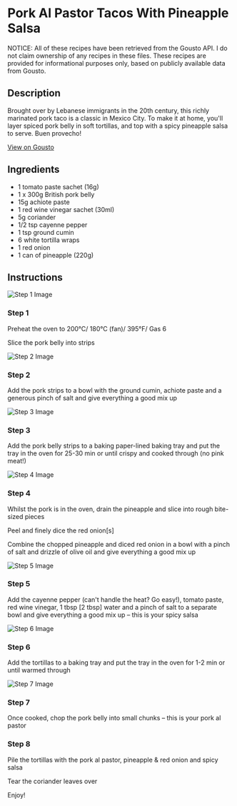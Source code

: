 # Pork Al Pastor Tacos With Pineapple Salsa

NOTICE: All of these recipes have been retrieved from the Gousto API. I do not claim ownership of any recipes in these files. These recipes are provided for informational purposes only, based on publicly available data from Gousto.

## Description

Brought over by Lebanese immigrants in the 20th century, this richly marinated pork taco is a classic in Mexico City. To make it at home, you'll layer spiced pork belly in soft tortillas, and top with a spicy pineapple salsa to serve. Buen provecho! 

[View on Gousto](https://www.gousto.co.uk/recipes/cookbook/pork-al-pastor-tacos-with-pineapple-salsa)

## Ingredients

- 1 tomato paste sachet (16g)
- 1 x 300g British pork belly
- 15g achiote paste
- 1 red wine vinegar sachet (30ml)
- 5g coriander
- 1/2 tsp cayenne pepper
- 1 tsp ground cumin
- 6 white tortilla wraps
- 1 red onion
- 1 can of pineapple (220g)

## Instructions

![Step 1 Image](https://production-media.gousto.co.uk/cms/recipe-step-image/step-1-1595251226099-x200.jpg)

### Step 1

Preheat the oven to 200°C/ 180°C (fan)/ 395°F/ Gas 6

Slice the pork belly into strips

![Step 2 Image](https://production-media.gousto.co.uk/cms/recipe-step-image/step-2-1595251232683-x200.jpg)

### Step 2

Add the pork strips to a bowl with the ground cumin, achiote paste and a generous pinch of salt and give everything a good mix up

![Step 3 Image](https://production-media.gousto.co.uk/cms/recipe-step-image/step-3-1595251237327-x200.jpg)

### Step 3

Add the pork belly strips to a baking paper-lined baking tray and put the tray in the oven for 25-30 min or until crispy and cooked through (no pink meat!)

![Step 4 Image](https://production-media.gousto.co.uk/cms/recipe-step-image/step-4-1595251241663-x200.jpg)

### Step 4

Whilst the pork is in the oven, drain the pineapple and slice into rough bite-sized pieces

Peel and finely dice the red onion<span class="text-danger">[s]</span>

Combine the chopped pineapple and diced red onion in a bowl with a pinch of salt and drizzle of olive oil and give everything a good mix up

![Step 5 Image](https://production-media.gousto.co.uk/cms/recipe-step-image/step-5-1595251247113-x200.jpg)

### Step 5

Add the cayenne pepper (can't handle the heat? Go easy!), tomato paste, red wine vinegar, 1 tbsp <span class="text-danger">[2 tbsp]</span> water and a pinch of salt to a separate bowl and give everything a good mix up – this is your spicy salsa

![Step 6 Image](https://production-media.gousto.co.uk/cms/recipe-step-image/step-6-1595251252798-x200.jpg)

### Step 6

Add the tortillas to a baking tray and put the tray in the oven for 1-2 min or until warmed through

![Step 7 Image](https://production-media.gousto.co.uk/cms/recipe-step-image/step-7-1595251258069-x200.jpg)

### Step 7

Once cooked, chop the pork belly into small chunks – this is your pork al pastor

### Step 8

Pile the tortillas with the pork al pastor, pineapple & red onion and spicy salsa

Tear the coriander leaves over

Enjoy!

